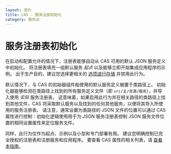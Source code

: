 ```yaml
---
layout: 违约
title: CAS - 服务注册初始化
category: 服务业
---
```


# 服务注册表初始化

在启动和配置允许的情况下，注册表能够自动从 CAS 可用的默认 JSON 服务定义中初始化。 将注册表填充一组默认服务 *起点* 以及能够立即开始集成应用程序的示例。 出于生产目的，建议您选择更相关的 [选项进行存储](Service-Management.html) 并禁用此行为。

默认情况下，与 CAS 的初始器组件船使用的默认服务定义被置于类路径上。 初始化器能够检测在类路径上找到的所有服务定义文件（即 `src/主/资源/服务`），并导入使用 *实际* 服务注册表。 这意味着，如果启用此行为并在相关路径的类路径上找到其他文件，CAS 将采取默认服务以及找到的任何其他服务，以便将其导入所使用的服务注册表。 请注意，通常设置为类路径的 JSON 文件的位置可以通过 CAS 属性进行控制：初始化逻辑使用用于为 JSON 服务注册表控制 JSON 服务文件位置的相同设置属性来定位服务文件。

同样，此行为仅作为起点、示例以及小型和专门部署有用。 建议您明确控制已完全授权的注册表和注册服务和应用程序。 要查看 CAS 属性的相关列表，请 [查看本指南](../configuration/Configuration-Properties.html#service-registry)。
